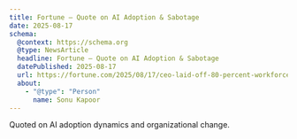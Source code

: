 ```yaml
---
title: Fortune – Quote on AI Adoption & Sabotage
date: 2025-08-17
schema:
  @context: https://schema.org
  @type: NewsArticle
  headline: Fortune – Quote on AI Adoption & Sabotage
  datePublished: 2025-08-17
  url: https://fortune.com/2025/08/17/ceo-laid-off-80-percent-workforce-ai-sabotage/
  about:
    - "@type": "Person"
      name: Sonu Kapoor
---
```


Quoted on AI adoption dynamics and organizational change.
